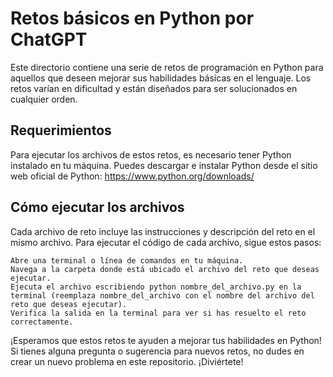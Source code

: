 # Retos básicos en Python por ChatGPT

Este directorio contiene una serie de retos de programación en Python para aquellos que deseen mejorar sus habilidades básicas en el lenguaje. Los retos varían en dificultad y están diseñados para ser solucionados en cualquier orden.
## Requerimientos

Para ejecutar los archivos de estos retos, es necesario tener Python instalado en tu máquina. Puedes descargar e instalar Python desde el sitio web oficial de Python: https://www.python.org/downloads/
## Cómo ejecutar los archivos

Cada archivo de reto incluye las instrucciones y descripción del reto en el mismo archivo. Para ejecutar el código de cada archivo, sigue estos pasos:

    Abre una terminal o línea de comandos en tu máquina.
    Navega a la carpeta donde está ubicado el archivo del reto que deseas ejecutar.
    Ejecuta el archivo escribiendo python nombre_del_archivo.py en la terminal (reemplaza nombre_del_archivo con el nombre del archivo del reto que deseas ejecutar).
    Verifica la salida en la terminal para ver si has resuelto el reto correctamente.

¡Esperamos que estos retos te ayuden a mejorar tus habilidades en Python! Si tienes alguna pregunta o sugerencia para nuevos retos, no dudes en crear un nuevo problema en este repositorio. ¡Diviértete!
